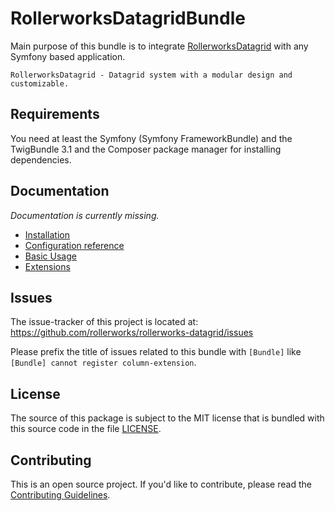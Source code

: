 RollerworksDatagridBundle
=========================

Main purpose of this bundle is to integrate [RollerworksDatagrid](https://github.com/rollerworks/rollerworks-datagrid)
with any Symfony based application.

    RollerworksDatagrid - Datagrid system with a modular design and customizable.

Requirements
------------

You need at least the Symfony (Symfony FrameworkBundle) and the TwigBundle 3.1
and the Composer package manager for installing dependencies.

Documentation
-------------

*Documentation is currently missing.*

* [Installation](doc/installing.md)
* [Configuration reference](doc/configuration_reference.md)
* [Basic Usage](doc/basic_usage.md)
* [Extensions](doc/extensions.md)

Issues
------

The issue-tracker of this project is located at:
https://github.com/rollerworks/rollerworks-datagrid/issues

Please prefix the title of issues related to this bundle with `[Bundle]`
like `[Bundle] cannot register column-extension`.

License
-------

The source of this package is subject to the MIT license that is bundled
with this source code in the file [LICENSE](LICENSE).

Contributing
------------

This is an open source project. If you'd like to contribute,
please read the [Contributing Guidelines][1].

[1]: https://contributing.readthedocs.org/en/latest/

